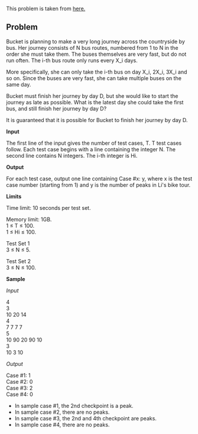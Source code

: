 This problem is taken from [here.](https://codingcompetitions.withgoogle.com/kickstart/round/000000000019ffc8/00000000002d83bf)

## Problem

Bucket is planning to make a very long journey across the countryside by bus. Her journey consists of N bus routes, numbered from 1 to N in
the order she must take them. The buses themselves are very fast, but do not run often. The i-th bus route only runs every X\_i days.

More specifically, she can only take the i-th bus on day X\_i, 2X\_i, 3X\_i and so on. Since the buses are very fast, she can take multiple buses on the same day.

Bucket must finish her journey by day D, but she would like to start the journey as late as possible. What is the latest day she could take the first bus, and still finish her journey by day D?

It is guaranteed that it is possible for Bucket to finish her journey by day D.

**Input**

The first line of the input gives the number of test cases, T. T test cases follow. Each test case begins with a line containing the integer N. The second line contains N integers. The i-th integer is Hi.

**Output**

For each test case, output one line containing Case #x: y, where x is the test case number (starting from 1) and y is the number of peaks in Li's bike tour.

**Limits**

Time limit: 10 seconds per test set.

Memory limit: 1GB.<br/>
1 ≤ T ≤ 100.<br/>
1 ≤ Hi ≤ 100.



Test Set 1<br/>
3 ≤ N ≤ 5.

Test Set 2<br/>
3 ≤ N ≤ 100.

**Sample**

*Input*
 
4<br/>
3<br/>
10 20 14<br/>
4<br/>
7 7 7 7<br/>
5<br/>
10 90 20 90 10<br/>
3<br/>
10 3 10<br/>

*Output*

Case #1: 1 <br/>
Case #2: 0 <br/>
Case #3: 2<br/>
Case #4: 0 <br/>
  
- In sample case #1, the 2nd checkpoint is a peak.
- In sample case #2, there are no peaks.
- In sample case #3, the 2nd and 4th checkpoint are peaks.
- In sample case #4, there are no peaks.
